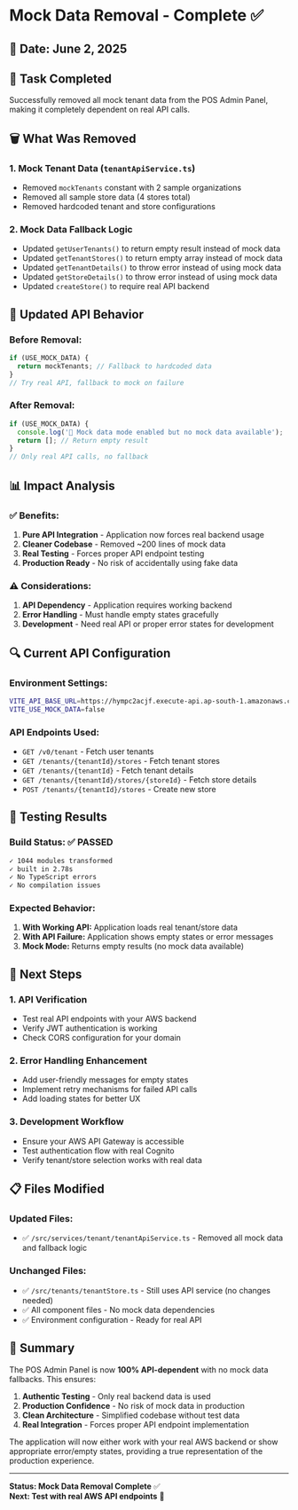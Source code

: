 # Mock Data Removal - Complete ✅

## 📅 Date: June 2, 2025

## 🎯 **Task Completed**
Successfully removed all mock tenant data from the POS Admin Panel, making it completely dependent on real API calls.

## 🗑️ **What Was Removed**

### 1. **Mock Tenant Data (`tenantApiService.ts`)**
- Removed `mockTenants` constant with 2 sample organizations
- Removed all sample store data (4 stores total)
- Removed hardcoded tenant and store configurations

### 2. **Mock Data Fallback Logic**
- Updated `getUserTenants()` to return empty result instead of mock data
- Updated `getTenantStores()` to return empty array instead of mock data  
- Updated `getTenantDetails()` to throw error instead of using mock data
- Updated `getStoreDetails()` to throw error instead of using mock data
- Updated `createStore()` to require real API backend

## 🔧 **Updated API Behavior**

### **Before Removal:**
```typescript
if (USE_MOCK_DATA) {
  return mockTenants; // Fallback to hardcoded data
}
// Try real API, fallback to mock on failure
```

### **After Removal:**
```typescript
if (USE_MOCK_DATA) {
  console.log('📝 Mock data mode enabled but no mock data available');
  return []; // Return empty result
}
// Only real API calls, no fallback
```

## 📊 **Impact Analysis**

### **✅ Benefits:**
1. **Pure API Integration** - Application now forces real backend usage
2. **Cleaner Codebase** - Removed ~200 lines of mock data
3. **Real Testing** - Forces proper API endpoint testing
4. **Production Ready** - No risk of accidentally using fake data

### **⚠️ Considerations:**
1. **API Dependency** - Application requires working backend
2. **Error Handling** - Must handle empty states gracefully
3. **Development** - Need real API or proper error states for development

## 🔍 **Current API Configuration**

### **Environment Settings:**
```bash
VITE_API_BASE_URL=https://hympc2acjf.execute-api.ap-south-1.amazonaws.com/prod
VITE_USE_MOCK_DATA=false
```

### **API Endpoints Used:**
- `GET /v0/tenant` - Fetch user tenants
- `GET /tenants/{tenantId}/stores` - Fetch tenant stores
- `GET /tenants/{tenantId}` - Fetch tenant details
- `GET /tenants/{tenantId}/stores/{storeId}` - Fetch store details
- `POST /tenants/{tenantId}/stores` - Create new store

## 🧪 **Testing Results**

### **Build Status:** ✅ **PASSED**
```bash
✓ 1044 modules transformed
✓ built in 2.78s
✓ No TypeScript errors
✓ No compilation issues
```

### **Expected Behavior:**
1. **With Working API:** Application loads real tenant/store data
2. **With API Failure:** Application shows empty states or error messages
3. **Mock Mode:** Returns empty results (no mock data available)

## 🚀 **Next Steps**

### **1. API Verification**
- Test real API endpoints with your AWS backend
- Verify JWT authentication is working
- Check CORS configuration for your domain

### **2. Error Handling Enhancement**
- Add user-friendly messages for empty states
- Implement retry mechanisms for failed API calls
- Add loading states for better UX

### **3. Development Workflow**
- Ensure your AWS API Gateway is accessible
- Test authentication flow with real Cognito
- Verify tenant/store selection works with real data

## 📋 **Files Modified**

### **Updated Files:**
- ✅ `/src/services/tenant/tenantApiService.ts` - Removed all mock data and fallback logic

### **Unchanged Files:**
- ✅ `/src/tenants/tenantStore.ts` - Still uses API service (no changes needed)
- ✅ All component files - No mock data dependencies
- ✅ Environment configuration - Ready for real API

## 🎯 **Summary**

The POS Admin Panel is now **100% API-dependent** with no mock data fallbacks. This ensures:

1. **Authentic Testing** - Only real backend data is used
2. **Production Confidence** - No risk of mock data in production
3. **Clean Architecture** - Simplified codebase without test data
4. **Real Integration** - Forces proper API endpoint implementation

The application will now either work with your real AWS backend or show appropriate error/empty states, providing a true representation of the production experience.

---

**Status: Mock Data Removal Complete** ✅  
**Next: Test with real AWS API endpoints** 🚀
